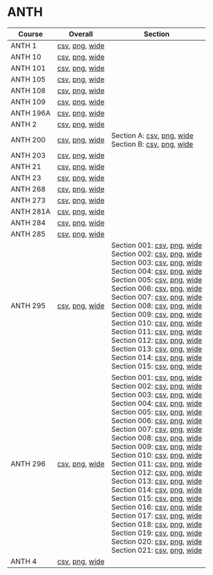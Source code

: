 # ANTH

| Course | Overall | Section |
| ------ | ------- | ------- |
| ANTH 1 | [csv](https://github.com/UCSD-Historical-Enrollment-Data/2023Fall/blob/main/overall/ANTH%201.csv), [png](https://raw.githubusercontent.com/UCSD-Historical-Enrollment-Data/2023Fall/main/plot_overall/ANTH%201.png), [wide](https://raw.githubusercontent.com/UCSD-Historical-Enrollment-Data/2023Fall/main/plot_overall_wide/ANTH%201.png) |  |
| ANTH 10 | [csv](https://github.com/UCSD-Historical-Enrollment-Data/2023Fall/blob/main/overall/ANTH%2010.csv), [png](https://raw.githubusercontent.com/UCSD-Historical-Enrollment-Data/2023Fall/main/plot_overall/ANTH%2010.png), [wide](https://raw.githubusercontent.com/UCSD-Historical-Enrollment-Data/2023Fall/main/plot_overall_wide/ANTH%2010.png) |  |
| ANTH 101 | [csv](https://github.com/UCSD-Historical-Enrollment-Data/2023Fall/blob/main/overall/ANTH%20101.csv), [png](https://raw.githubusercontent.com/UCSD-Historical-Enrollment-Data/2023Fall/main/plot_overall/ANTH%20101.png), [wide](https://raw.githubusercontent.com/UCSD-Historical-Enrollment-Data/2023Fall/main/plot_overall_wide/ANTH%20101.png) |  |
| ANTH 105 | [csv](https://github.com/UCSD-Historical-Enrollment-Data/2023Fall/blob/main/overall/ANTH%20105.csv), [png](https://raw.githubusercontent.com/UCSD-Historical-Enrollment-Data/2023Fall/main/plot_overall/ANTH%20105.png), [wide](https://raw.githubusercontent.com/UCSD-Historical-Enrollment-Data/2023Fall/main/plot_overall_wide/ANTH%20105.png) |  |
| ANTH 108 | [csv](https://github.com/UCSD-Historical-Enrollment-Data/2023Fall/blob/main/overall/ANTH%20108.csv), [png](https://raw.githubusercontent.com/UCSD-Historical-Enrollment-Data/2023Fall/main/plot_overall/ANTH%20108.png), [wide](https://raw.githubusercontent.com/UCSD-Historical-Enrollment-Data/2023Fall/main/plot_overall_wide/ANTH%20108.png) |  |
| ANTH 109 | [csv](https://github.com/UCSD-Historical-Enrollment-Data/2023Fall/blob/main/overall/ANTH%20109.csv), [png](https://raw.githubusercontent.com/UCSD-Historical-Enrollment-Data/2023Fall/main/plot_overall/ANTH%20109.png), [wide](https://raw.githubusercontent.com/UCSD-Historical-Enrollment-Data/2023Fall/main/plot_overall_wide/ANTH%20109.png) |  |
| ANTH 196A | [csv](https://github.com/UCSD-Historical-Enrollment-Data/2023Fall/blob/main/overall/ANTH%20196A.csv), [png](https://raw.githubusercontent.com/UCSD-Historical-Enrollment-Data/2023Fall/main/plot_overall/ANTH%20196A.png), [wide](https://raw.githubusercontent.com/UCSD-Historical-Enrollment-Data/2023Fall/main/plot_overall_wide/ANTH%20196A.png) |  |
| ANTH 2 | [csv](https://github.com/UCSD-Historical-Enrollment-Data/2023Fall/blob/main/overall/ANTH%202.csv), [png](https://raw.githubusercontent.com/UCSD-Historical-Enrollment-Data/2023Fall/main/plot_overall/ANTH%202.png), [wide](https://raw.githubusercontent.com/UCSD-Historical-Enrollment-Data/2023Fall/main/plot_overall_wide/ANTH%202.png) |  |
| ANTH 200 | [csv](https://github.com/UCSD-Historical-Enrollment-Data/2023Fall/blob/main/overall/ANTH%20200.csv), [png](https://raw.githubusercontent.com/UCSD-Historical-Enrollment-Data/2023Fall/main/plot_overall/ANTH%20200.png), [wide](https://raw.githubusercontent.com/UCSD-Historical-Enrollment-Data/2023Fall/main/plot_overall_wide/ANTH%20200.png) | Section A: [csv](https://github.com/UCSD-Historical-Enrollment-Data/2023Fall/blob/main/section/ANTH%20200_A.csv), [png](https://raw.githubusercontent.com/UCSD-Historical-Enrollment-Data/2023Fall/main/plot_section/ANTH%20200_A.png), [wide](https://raw.githubusercontent.com/UCSD-Historical-Enrollment-Data/2023Fall/main/plot_section_wide/ANTH%20200_A.png)<br>Section B: [csv](https://github.com/UCSD-Historical-Enrollment-Data/2023Fall/blob/main/section/ANTH%20200_B.csv), [png](https://raw.githubusercontent.com/UCSD-Historical-Enrollment-Data/2023Fall/main/plot_section/ANTH%20200_B.png), [wide](https://raw.githubusercontent.com/UCSD-Historical-Enrollment-Data/2023Fall/main/plot_section_wide/ANTH%20200_B.png) |
| ANTH 203 | [csv](https://github.com/UCSD-Historical-Enrollment-Data/2023Fall/blob/main/overall/ANTH%20203.csv), [png](https://raw.githubusercontent.com/UCSD-Historical-Enrollment-Data/2023Fall/main/plot_overall/ANTH%20203.png), [wide](https://raw.githubusercontent.com/UCSD-Historical-Enrollment-Data/2023Fall/main/plot_overall_wide/ANTH%20203.png) |  |
| ANTH 21 | [csv](https://github.com/UCSD-Historical-Enrollment-Data/2023Fall/blob/main/overall/ANTH%2021.csv), [png](https://raw.githubusercontent.com/UCSD-Historical-Enrollment-Data/2023Fall/main/plot_overall/ANTH%2021.png), [wide](https://raw.githubusercontent.com/UCSD-Historical-Enrollment-Data/2023Fall/main/plot_overall_wide/ANTH%2021.png) |  |
| ANTH 23 | [csv](https://github.com/UCSD-Historical-Enrollment-Data/2023Fall/blob/main/overall/ANTH%2023.csv), [png](https://raw.githubusercontent.com/UCSD-Historical-Enrollment-Data/2023Fall/main/plot_overall/ANTH%2023.png), [wide](https://raw.githubusercontent.com/UCSD-Historical-Enrollment-Data/2023Fall/main/plot_overall_wide/ANTH%2023.png) |  |
| ANTH 268 | [csv](https://github.com/UCSD-Historical-Enrollment-Data/2023Fall/blob/main/overall/ANTH%20268.csv), [png](https://raw.githubusercontent.com/UCSD-Historical-Enrollment-Data/2023Fall/main/plot_overall/ANTH%20268.png), [wide](https://raw.githubusercontent.com/UCSD-Historical-Enrollment-Data/2023Fall/main/plot_overall_wide/ANTH%20268.png) |  |
| ANTH 273 | [csv](https://github.com/UCSD-Historical-Enrollment-Data/2023Fall/blob/main/overall/ANTH%20273.csv), [png](https://raw.githubusercontent.com/UCSD-Historical-Enrollment-Data/2023Fall/main/plot_overall/ANTH%20273.png), [wide](https://raw.githubusercontent.com/UCSD-Historical-Enrollment-Data/2023Fall/main/plot_overall_wide/ANTH%20273.png) |  |
| ANTH 281A | [csv](https://github.com/UCSD-Historical-Enrollment-Data/2023Fall/blob/main/overall/ANTH%20281A.csv), [png](https://raw.githubusercontent.com/UCSD-Historical-Enrollment-Data/2023Fall/main/plot_overall/ANTH%20281A.png), [wide](https://raw.githubusercontent.com/UCSD-Historical-Enrollment-Data/2023Fall/main/plot_overall_wide/ANTH%20281A.png) |  |
| ANTH 284 | [csv](https://github.com/UCSD-Historical-Enrollment-Data/2023Fall/blob/main/overall/ANTH%20284.csv), [png](https://raw.githubusercontent.com/UCSD-Historical-Enrollment-Data/2023Fall/main/plot_overall/ANTH%20284.png), [wide](https://raw.githubusercontent.com/UCSD-Historical-Enrollment-Data/2023Fall/main/plot_overall_wide/ANTH%20284.png) |  |
| ANTH 285 | [csv](https://github.com/UCSD-Historical-Enrollment-Data/2023Fall/blob/main/overall/ANTH%20285.csv), [png](https://raw.githubusercontent.com/UCSD-Historical-Enrollment-Data/2023Fall/main/plot_overall/ANTH%20285.png), [wide](https://raw.githubusercontent.com/UCSD-Historical-Enrollment-Data/2023Fall/main/plot_overall_wide/ANTH%20285.png) |  |
| ANTH 295 | [csv](https://github.com/UCSD-Historical-Enrollment-Data/2023Fall/blob/main/overall/ANTH%20295.csv), [png](https://raw.githubusercontent.com/UCSD-Historical-Enrollment-Data/2023Fall/main/plot_overall/ANTH%20295.png), [wide](https://raw.githubusercontent.com/UCSD-Historical-Enrollment-Data/2023Fall/main/plot_overall_wide/ANTH%20295.png) | Section 001: [csv](https://github.com/UCSD-Historical-Enrollment-Data/2023Fall/blob/main/section/ANTH%20295_001.csv), [png](https://raw.githubusercontent.com/UCSD-Historical-Enrollment-Data/2023Fall/main/plot_section/ANTH%20295_001.png), [wide](https://raw.githubusercontent.com/UCSD-Historical-Enrollment-Data/2023Fall/main/plot_section_wide/ANTH%20295_001.png)<br>Section 002: [csv](https://github.com/UCSD-Historical-Enrollment-Data/2023Fall/blob/main/section/ANTH%20295_002.csv), [png](https://raw.githubusercontent.com/UCSD-Historical-Enrollment-Data/2023Fall/main/plot_section/ANTH%20295_002.png), [wide](https://raw.githubusercontent.com/UCSD-Historical-Enrollment-Data/2023Fall/main/plot_section_wide/ANTH%20295_002.png)<br>Section 003: [csv](https://github.com/UCSD-Historical-Enrollment-Data/2023Fall/blob/main/section/ANTH%20295_003.csv), [png](https://raw.githubusercontent.com/UCSD-Historical-Enrollment-Data/2023Fall/main/plot_section/ANTH%20295_003.png), [wide](https://raw.githubusercontent.com/UCSD-Historical-Enrollment-Data/2023Fall/main/plot_section_wide/ANTH%20295_003.png)<br>Section 004: [csv](https://github.com/UCSD-Historical-Enrollment-Data/2023Fall/blob/main/section/ANTH%20295_004.csv), [png](https://raw.githubusercontent.com/UCSD-Historical-Enrollment-Data/2023Fall/main/plot_section/ANTH%20295_004.png), [wide](https://raw.githubusercontent.com/UCSD-Historical-Enrollment-Data/2023Fall/main/plot_section_wide/ANTH%20295_004.png)<br>Section 005: [csv](https://github.com/UCSD-Historical-Enrollment-Data/2023Fall/blob/main/section/ANTH%20295_005.csv), [png](https://raw.githubusercontent.com/UCSD-Historical-Enrollment-Data/2023Fall/main/plot_section/ANTH%20295_005.png), [wide](https://raw.githubusercontent.com/UCSD-Historical-Enrollment-Data/2023Fall/main/plot_section_wide/ANTH%20295_005.png)<br>Section 006: [csv](https://github.com/UCSD-Historical-Enrollment-Data/2023Fall/blob/main/section/ANTH%20295_006.csv), [png](https://raw.githubusercontent.com/UCSD-Historical-Enrollment-Data/2023Fall/main/plot_section/ANTH%20295_006.png), [wide](https://raw.githubusercontent.com/UCSD-Historical-Enrollment-Data/2023Fall/main/plot_section_wide/ANTH%20295_006.png)<br>Section 007: [csv](https://github.com/UCSD-Historical-Enrollment-Data/2023Fall/blob/main/section/ANTH%20295_007.csv), [png](https://raw.githubusercontent.com/UCSD-Historical-Enrollment-Data/2023Fall/main/plot_section/ANTH%20295_007.png), [wide](https://raw.githubusercontent.com/UCSD-Historical-Enrollment-Data/2023Fall/main/plot_section_wide/ANTH%20295_007.png)<br>Section 008: [csv](https://github.com/UCSD-Historical-Enrollment-Data/2023Fall/blob/main/section/ANTH%20295_008.csv), [png](https://raw.githubusercontent.com/UCSD-Historical-Enrollment-Data/2023Fall/main/plot_section/ANTH%20295_008.png), [wide](https://raw.githubusercontent.com/UCSD-Historical-Enrollment-Data/2023Fall/main/plot_section_wide/ANTH%20295_008.png)<br>Section 009: [csv](https://github.com/UCSD-Historical-Enrollment-Data/2023Fall/blob/main/section/ANTH%20295_009.csv), [png](https://raw.githubusercontent.com/UCSD-Historical-Enrollment-Data/2023Fall/main/plot_section/ANTH%20295_009.png), [wide](https://raw.githubusercontent.com/UCSD-Historical-Enrollment-Data/2023Fall/main/plot_section_wide/ANTH%20295_009.png)<br>Section 010: [csv](https://github.com/UCSD-Historical-Enrollment-Data/2023Fall/blob/main/section/ANTH%20295_010.csv), [png](https://raw.githubusercontent.com/UCSD-Historical-Enrollment-Data/2023Fall/main/plot_section/ANTH%20295_010.png), [wide](https://raw.githubusercontent.com/UCSD-Historical-Enrollment-Data/2023Fall/main/plot_section_wide/ANTH%20295_010.png)<br>Section 011: [csv](https://github.com/UCSD-Historical-Enrollment-Data/2023Fall/blob/main/section/ANTH%20295_011.csv), [png](https://raw.githubusercontent.com/UCSD-Historical-Enrollment-Data/2023Fall/main/plot_section/ANTH%20295_011.png), [wide](https://raw.githubusercontent.com/UCSD-Historical-Enrollment-Data/2023Fall/main/plot_section_wide/ANTH%20295_011.png)<br>Section 012: [csv](https://github.com/UCSD-Historical-Enrollment-Data/2023Fall/blob/main/section/ANTH%20295_012.csv), [png](https://raw.githubusercontent.com/UCSD-Historical-Enrollment-Data/2023Fall/main/plot_section/ANTH%20295_012.png), [wide](https://raw.githubusercontent.com/UCSD-Historical-Enrollment-Data/2023Fall/main/plot_section_wide/ANTH%20295_012.png)<br>Section 013: [csv](https://github.com/UCSD-Historical-Enrollment-Data/2023Fall/blob/main/section/ANTH%20295_013.csv), [png](https://raw.githubusercontent.com/UCSD-Historical-Enrollment-Data/2023Fall/main/plot_section/ANTH%20295_013.png), [wide](https://raw.githubusercontent.com/UCSD-Historical-Enrollment-Data/2023Fall/main/plot_section_wide/ANTH%20295_013.png)<br>Section 014: [csv](https://github.com/UCSD-Historical-Enrollment-Data/2023Fall/blob/main/section/ANTH%20295_014.csv), [png](https://raw.githubusercontent.com/UCSD-Historical-Enrollment-Data/2023Fall/main/plot_section/ANTH%20295_014.png), [wide](https://raw.githubusercontent.com/UCSD-Historical-Enrollment-Data/2023Fall/main/plot_section_wide/ANTH%20295_014.png)<br>Section 015: [csv](https://github.com/UCSD-Historical-Enrollment-Data/2023Fall/blob/main/section/ANTH%20295_015.csv), [png](https://raw.githubusercontent.com/UCSD-Historical-Enrollment-Data/2023Fall/main/plot_section/ANTH%20295_015.png), [wide](https://raw.githubusercontent.com/UCSD-Historical-Enrollment-Data/2023Fall/main/plot_section_wide/ANTH%20295_015.png) |
| ANTH 296 | [csv](https://github.com/UCSD-Historical-Enrollment-Data/2023Fall/blob/main/overall/ANTH%20296.csv), [png](https://raw.githubusercontent.com/UCSD-Historical-Enrollment-Data/2023Fall/main/plot_overall/ANTH%20296.png), [wide](https://raw.githubusercontent.com/UCSD-Historical-Enrollment-Data/2023Fall/main/plot_overall_wide/ANTH%20296.png) | Section 001: [csv](https://github.com/UCSD-Historical-Enrollment-Data/2023Fall/blob/main/section/ANTH%20296_001.csv), [png](https://raw.githubusercontent.com/UCSD-Historical-Enrollment-Data/2023Fall/main/plot_section/ANTH%20296_001.png), [wide](https://raw.githubusercontent.com/UCSD-Historical-Enrollment-Data/2023Fall/main/plot_section_wide/ANTH%20296_001.png)<br>Section 002: [csv](https://github.com/UCSD-Historical-Enrollment-Data/2023Fall/blob/main/section/ANTH%20296_002.csv), [png](https://raw.githubusercontent.com/UCSD-Historical-Enrollment-Data/2023Fall/main/plot_section/ANTH%20296_002.png), [wide](https://raw.githubusercontent.com/UCSD-Historical-Enrollment-Data/2023Fall/main/plot_section_wide/ANTH%20296_002.png)<br>Section 003: [csv](https://github.com/UCSD-Historical-Enrollment-Data/2023Fall/blob/main/section/ANTH%20296_003.csv), [png](https://raw.githubusercontent.com/UCSD-Historical-Enrollment-Data/2023Fall/main/plot_section/ANTH%20296_003.png), [wide](https://raw.githubusercontent.com/UCSD-Historical-Enrollment-Data/2023Fall/main/plot_section_wide/ANTH%20296_003.png)<br>Section 004: [csv](https://github.com/UCSD-Historical-Enrollment-Data/2023Fall/blob/main/section/ANTH%20296_004.csv), [png](https://raw.githubusercontent.com/UCSD-Historical-Enrollment-Data/2023Fall/main/plot_section/ANTH%20296_004.png), [wide](https://raw.githubusercontent.com/UCSD-Historical-Enrollment-Data/2023Fall/main/plot_section_wide/ANTH%20296_004.png)<br>Section 005: [csv](https://github.com/UCSD-Historical-Enrollment-Data/2023Fall/blob/main/section/ANTH%20296_005.csv), [png](https://raw.githubusercontent.com/UCSD-Historical-Enrollment-Data/2023Fall/main/plot_section/ANTH%20296_005.png), [wide](https://raw.githubusercontent.com/UCSD-Historical-Enrollment-Data/2023Fall/main/plot_section_wide/ANTH%20296_005.png)<br>Section 006: [csv](https://github.com/UCSD-Historical-Enrollment-Data/2023Fall/blob/main/section/ANTH%20296_006.csv), [png](https://raw.githubusercontent.com/UCSD-Historical-Enrollment-Data/2023Fall/main/plot_section/ANTH%20296_006.png), [wide](https://raw.githubusercontent.com/UCSD-Historical-Enrollment-Data/2023Fall/main/plot_section_wide/ANTH%20296_006.png)<br>Section 007: [csv](https://github.com/UCSD-Historical-Enrollment-Data/2023Fall/blob/main/section/ANTH%20296_007.csv), [png](https://raw.githubusercontent.com/UCSD-Historical-Enrollment-Data/2023Fall/main/plot_section/ANTH%20296_007.png), [wide](https://raw.githubusercontent.com/UCSD-Historical-Enrollment-Data/2023Fall/main/plot_section_wide/ANTH%20296_007.png)<br>Section 008: [csv](https://github.com/UCSD-Historical-Enrollment-Data/2023Fall/blob/main/section/ANTH%20296_008.csv), [png](https://raw.githubusercontent.com/UCSD-Historical-Enrollment-Data/2023Fall/main/plot_section/ANTH%20296_008.png), [wide](https://raw.githubusercontent.com/UCSD-Historical-Enrollment-Data/2023Fall/main/plot_section_wide/ANTH%20296_008.png)<br>Section 009: [csv](https://github.com/UCSD-Historical-Enrollment-Data/2023Fall/blob/main/section/ANTH%20296_009.csv), [png](https://raw.githubusercontent.com/UCSD-Historical-Enrollment-Data/2023Fall/main/plot_section/ANTH%20296_009.png), [wide](https://raw.githubusercontent.com/UCSD-Historical-Enrollment-Data/2023Fall/main/plot_section_wide/ANTH%20296_009.png)<br>Section 010: [csv](https://github.com/UCSD-Historical-Enrollment-Data/2023Fall/blob/main/section/ANTH%20296_010.csv), [png](https://raw.githubusercontent.com/UCSD-Historical-Enrollment-Data/2023Fall/main/plot_section/ANTH%20296_010.png), [wide](https://raw.githubusercontent.com/UCSD-Historical-Enrollment-Data/2023Fall/main/plot_section_wide/ANTH%20296_010.png)<br>Section 011: [csv](https://github.com/UCSD-Historical-Enrollment-Data/2023Fall/blob/main/section/ANTH%20296_011.csv), [png](https://raw.githubusercontent.com/UCSD-Historical-Enrollment-Data/2023Fall/main/plot_section/ANTH%20296_011.png), [wide](https://raw.githubusercontent.com/UCSD-Historical-Enrollment-Data/2023Fall/main/plot_section_wide/ANTH%20296_011.png)<br>Section 012: [csv](https://github.com/UCSD-Historical-Enrollment-Data/2023Fall/blob/main/section/ANTH%20296_012.csv), [png](https://raw.githubusercontent.com/UCSD-Historical-Enrollment-Data/2023Fall/main/plot_section/ANTH%20296_012.png), [wide](https://raw.githubusercontent.com/UCSD-Historical-Enrollment-Data/2023Fall/main/plot_section_wide/ANTH%20296_012.png)<br>Section 013: [csv](https://github.com/UCSD-Historical-Enrollment-Data/2023Fall/blob/main/section/ANTH%20296_013.csv), [png](https://raw.githubusercontent.com/UCSD-Historical-Enrollment-Data/2023Fall/main/plot_section/ANTH%20296_013.png), [wide](https://raw.githubusercontent.com/UCSD-Historical-Enrollment-Data/2023Fall/main/plot_section_wide/ANTH%20296_013.png)<br>Section 014: [csv](https://github.com/UCSD-Historical-Enrollment-Data/2023Fall/blob/main/section/ANTH%20296_014.csv), [png](https://raw.githubusercontent.com/UCSD-Historical-Enrollment-Data/2023Fall/main/plot_section/ANTH%20296_014.png), [wide](https://raw.githubusercontent.com/UCSD-Historical-Enrollment-Data/2023Fall/main/plot_section_wide/ANTH%20296_014.png)<br>Section 015: [csv](https://github.com/UCSD-Historical-Enrollment-Data/2023Fall/blob/main/section/ANTH%20296_015.csv), [png](https://raw.githubusercontent.com/UCSD-Historical-Enrollment-Data/2023Fall/main/plot_section/ANTH%20296_015.png), [wide](https://raw.githubusercontent.com/UCSD-Historical-Enrollment-Data/2023Fall/main/plot_section_wide/ANTH%20296_015.png)<br>Section 016: [csv](https://github.com/UCSD-Historical-Enrollment-Data/2023Fall/blob/main/section/ANTH%20296_016.csv), [png](https://raw.githubusercontent.com/UCSD-Historical-Enrollment-Data/2023Fall/main/plot_section/ANTH%20296_016.png), [wide](https://raw.githubusercontent.com/UCSD-Historical-Enrollment-Data/2023Fall/main/plot_section_wide/ANTH%20296_016.png)<br>Section 017: [csv](https://github.com/UCSD-Historical-Enrollment-Data/2023Fall/blob/main/section/ANTH%20296_017.csv), [png](https://raw.githubusercontent.com/UCSD-Historical-Enrollment-Data/2023Fall/main/plot_section/ANTH%20296_017.png), [wide](https://raw.githubusercontent.com/UCSD-Historical-Enrollment-Data/2023Fall/main/plot_section_wide/ANTH%20296_017.png)<br>Section 018: [csv](https://github.com/UCSD-Historical-Enrollment-Data/2023Fall/blob/main/section/ANTH%20296_018.csv), [png](https://raw.githubusercontent.com/UCSD-Historical-Enrollment-Data/2023Fall/main/plot_section/ANTH%20296_018.png), [wide](https://raw.githubusercontent.com/UCSD-Historical-Enrollment-Data/2023Fall/main/plot_section_wide/ANTH%20296_018.png)<br>Section 019: [csv](https://github.com/UCSD-Historical-Enrollment-Data/2023Fall/blob/main/section/ANTH%20296_019.csv), [png](https://raw.githubusercontent.com/UCSD-Historical-Enrollment-Data/2023Fall/main/plot_section/ANTH%20296_019.png), [wide](https://raw.githubusercontent.com/UCSD-Historical-Enrollment-Data/2023Fall/main/plot_section_wide/ANTH%20296_019.png)<br>Section 020: [csv](https://github.com/UCSD-Historical-Enrollment-Data/2023Fall/blob/main/section/ANTH%20296_020.csv), [png](https://raw.githubusercontent.com/UCSD-Historical-Enrollment-Data/2023Fall/main/plot_section/ANTH%20296_020.png), [wide](https://raw.githubusercontent.com/UCSD-Historical-Enrollment-Data/2023Fall/main/plot_section_wide/ANTH%20296_020.png)<br>Section 021: [csv](https://github.com/UCSD-Historical-Enrollment-Data/2023Fall/blob/main/section/ANTH%20296_021.csv), [png](https://raw.githubusercontent.com/UCSD-Historical-Enrollment-Data/2023Fall/main/plot_section/ANTH%20296_021.png), [wide](https://raw.githubusercontent.com/UCSD-Historical-Enrollment-Data/2023Fall/main/plot_section_wide/ANTH%20296_021.png) |
| ANTH 4 | [csv](https://github.com/UCSD-Historical-Enrollment-Data/2023Fall/blob/main/overall/ANTH%204.csv), [png](https://raw.githubusercontent.com/UCSD-Historical-Enrollment-Data/2023Fall/main/plot_overall/ANTH%204.png), [wide](https://raw.githubusercontent.com/UCSD-Historical-Enrollment-Data/2023Fall/main/plot_overall_wide/ANTH%204.png) |  |
